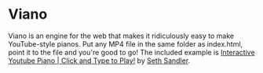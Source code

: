 # Viano
Viano is an engine for the web that makes it ridiculously easy to make YouTube-style pianos. Put any MP4 file in the same folder as index.html, point it to the file and you're good to go! The included example is [Interactive Youtube Piano | Click and Type to Play!](https://www.youtube.com/watch?v=eQ-eE8Ai_8g) by [Seth Sandler](https://www.youtube.com/user/cerupcat).
